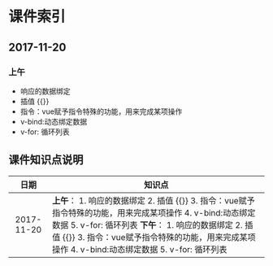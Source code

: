 # 课件索引

## 2017-11-20
### 上午
- 响应的数据绑定
- 插值 {{}}
- 指令：vue赋予指令特殊的功能，用来完成某项操作
- v-bind:动态绑定数据
- v-for: 循环列表

## 课件知识点说明

|   日期    | 知识点 |
|:-------------:|-------------|
| 2017-11-20 | **上午**： 1. 响应的数据绑定 2. 插值 {{}} 3. 指令：vue赋予指令特殊的功能，用来完成某项操作 4. v-bind:动态绑定数据 5. v-for: 循环列表 **下午**： 1. 响应的数据绑定 2. 插值 {{}} 3. 指令：vue赋予指令特殊的功能，用来完成某项操作 4. v-bind:动态绑定数据 5. v-for: 循环列表 |


